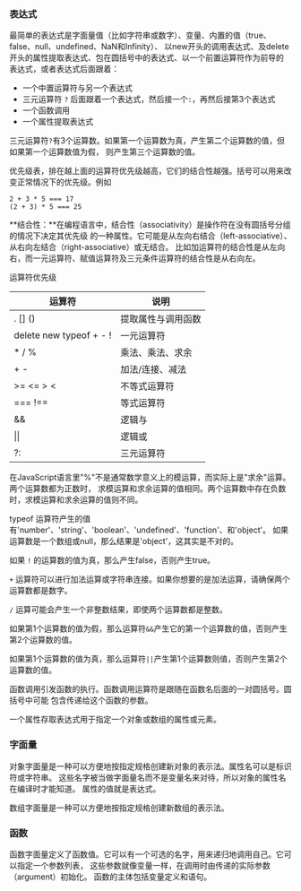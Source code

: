 
### 表达式


最简单的表达式是字面量值（比如字符串或数字）、变量、内置的值（true、false、null、undefined、NaN和Infinity）、
以new开头的调用表达式、及delete开头的属性提取表达式、包在圆括号中的表达式、以一个前置运算符作为前导的
表达式，或者表达式后面跟着：
- 一个中置运算符与另一个表达式
- 三元运算符 `?` 后面跟着一个表达式，然后接一个`:`，再然后接第3个表达式
- 一个函数调用
- 一个属性提取表达式

三元运算符`?`有3个运算数。如果第一个运算数为真，产生第二个运算数的值，但如果第一个运算数值为假，
则产生第三个运算数的值。

优先级表，排在越上面的运算符优先级越高，它们的结合性越强。括号可以用来改变正常情况下的优先级。例如
```
2 + 3 * 5 === 17
(2 + 3) * 5 === 25
```

**结合性：**在编程语言中，结合性（associativity）是操作符在没有圆括号分组的情况下决定其优先级
的一种属性。它可能是从左向右结合（left-associative）、从右向左结合（right-associative）或无结合。
比如加运算符的结合性是从左向右，而一元运算符、赋值运算符及三元条件运算符的结合性是从右向左。

运算符优先级

| 运算符 | 说明 |
|----|----|
| . [] () | 提取属性与调用函数 |
| delete new typeof + - ! | 一元运算符 |
| * / % | 乘法、乘法、求余 |
| + - | 加法/连接、减法 |
| >= <= > < | 不等式运算符 |
| === !== | 等式运算符 |
| && | 逻辑与 |
| \|\| | 逻辑或 |
| ?: | 三元运算符 |

在JavaScript语言里"%"不是通常数学意义上的模运算，而实际上是"求余"运算。两个运算数都为正数时，
求模运算和求余运算的值相同。两个运算数中存在负数时，求模运算和求余运算的值则不同。

typeof 运算符产生的值有'number'、'string'、'boolean'、'undefined'、'function'、和'object'。
如果运算数是一个数组或null，那么结果是'object'，这其实是不对的。

如果 `!` 的运算数的值为真，那么产生false，否则产生true。

`+` 运算符可以进行加法运算或字符串连接。如果你想要的是加法运算，请确保两个运算数都是数字。

`/` 运算可能会产生一个非整数结果，即使两个运算数都是整数。

如果第1个运算数的值为假，那么运算符`&&`产生它的第一个运算数的值，否则产生第2个运算数的值。

如果第1个运算数的值为真，那么运算符`||`产生第1个运算数则值，否则产生第2个运算数的值。

函数调用引发函数的执行。函数调用运算符是跟随在函数名后面的一对圆括号。圆括号中可能
包含传递给这个函数的参数。

一个属性存取表达式用于指定一个对象或数组的属性或元素。

### 字面量

对象字面量是一种可以方便地按指定规格创建新对象的表示法。属性名可以是标识符或字符串。
这些名字被当做字面量名而不是变量名来对待，所以对象的属性名在编译时才能知道。
属性的值就是表达式。

数组字面量是一种可以方便地按指定规格创建新数组的表示法。

### 函数

函数字面量定义了函数值。它可以有一个可选的名字，用来递归地调用自己。它可以指定一个参数列表，
这些参数就像变量一样，在调用时由传递的实际参数（argument）初始化。
函数的主体包括变量定义和语句。
